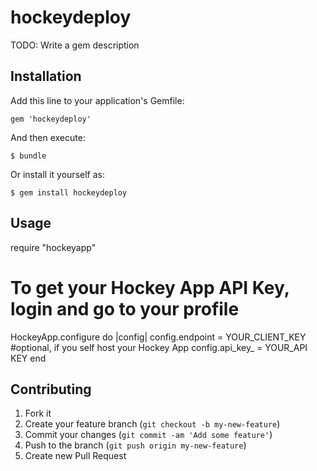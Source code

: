 # hockeydeploy

TODO: Write a gem description

## Installation

Add this line to your application's Gemfile:

    gem 'hockeydeploy'

And then execute:

    $ bundle

Or install it yourself as:

    $ gem install hockeydeploy

## Usage

require "hockeyapp"

# To get your Hockey App API Key, login and go to your profile
HockeyApp.configure do |config|
  config.endpoint = YOUR_CLIENT_KEY #optional, if you self host your Hockey App
  config.api_key_ = YOUR_API KEY
end

## Contributing

1. Fork it
2. Create your feature branch (`git checkout -b my-new-feature`)
3. Commit your changes (`git commit -am 'Add some feature'`)
4. Push to the branch (`git push origin my-new-feature`)
5. Create new Pull Request
